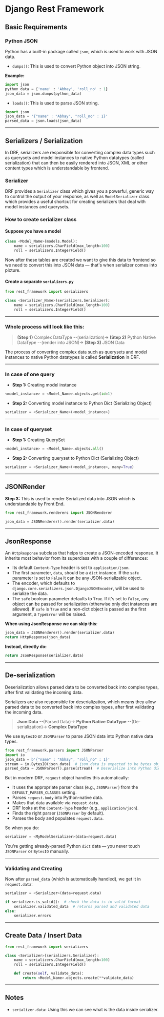 # Django Rest Framework

## Basic Requirements

### Python JSON

Python has a built-in package called `json`, which is used to work with JSON data.

- `dumps()`: This is used to convert Python object into JSON string.

**Example:**

```python
import json
python_data = {'name' : 'Abhay', 'roll_no' : 1}
json_data = json.dumps(python_data)
````

* `loads()`: This is used to parse JSON string.

```python
import json
json_data = '{"name" : "Abhay", "roll_no" : 1}'
parsed_data = json.loads(json_data)
```

---

## Serializers / Serialization

In DRF, serializers are responsible for converting complex data types such as querysets and model instances to native Python datatypes (called serialization) that can then be easily rendered into JSON, XML or other content types which is understandable by frontend.

### Serializer

DRF provides a `Serializer` class which gives you a powerful, generic way to control the output of your response, as well as `ModelSerializer` class which provides a useful shortcut for creating serializers that deal with model instances and querysets.

### How to create serializer class

#### Suppose you have a model

```python
class <Model_Name>(models.Model):
    name = serializers.CharField(max_length=100)
    roll = serializers.IntegerField()
```

Now after these tables are created we want to give this data to frontend so we need to convert this into JSON data — that's when serializer comes into picture.

#### Create a separate `serializers.py`

```python
from rest_framework import serializers

class <Serializer_Name>(serializers.Serializer):
    name = serializers.CharField(max_length=100)
    roll = serializers.IntegerField()
```

---

### Whole process will look like this:

> **(Step 1)** Complex DataType
> \--(serialization)→
> **(Step 2)** Python Native DataType
> \--(render into JSON)→
> **(Step 3)** JSON Data

The process of converting complex data such as querysets and model instances to native Python datatypes is called **Serialization** in DRF.

---

### In case of one query

* **Step 1:** Creating model instance

```python
<model_instance> = <Model_Name>.objects.get(id=1)
```

* **Step 2:** Converting model instance to Python Dict (Serializing Object)

```python
serializer = <Serializer_Name>(<model_instance>)
```

---

### In case of queryset

* **Step 1:** Creating QuerySet

```python
<model_instance> = <Model_Name>.objects.all()
```

* **Step 2:** Converting queryset to Python Dict (Serializing Object)

```python
serializer = <Serializer_Name>(<model_instance>, many=True)
```

---

## JSONRender

**Step 3:** This is used to render Serialized data into JSON which is understandable by Front End.

```python
from rest_framework.renderers import JSONRenderer

json_data = JSONRenderer().render(serializer.data)
```

---

## JsonResponse

An `HttpResponse` subclass that helps to create a JSON-encoded response. It inherits most behavior from its superclass with a couple of differences:

* Its default `Content-Type` header is set to `application/json`.
* The first parameter, `data`, should be a `dict` instance. If the `safe` parameter is set to `False` it can be any JSON-serializable object.
* The encoder, which defaults to `django.core.serializers.json.DjangoJSONEncoder`, will be used to serialize the data.
* The `safe` boolean parameter defaults to `True`. If it's set to `False`, any object can be passed for serialization (otherwise only dict instances are allowed). If `safe` is `True` and a non-dict object is passed as the first argument, a `TypeError` will be raised.

**When using JsonResponse we can skip this:**

```python
json_data = JSONRenderer().render(serializer.data)
return HttpResponse(json_data)
```

**Instead, directly do:**

```python
return JsonResponse(serializer.data)
```

---

## De-serialization

Deserialization allows parsed data to be converted back into complex types, after first validating the incoming data.

Serializers are also responsible for deserialization, which means they allow parsed data to be converted back into complex types, after first validating the incoming data.

> **Json Data**
> \--(Parsed Data)→
> **Python Native DataType**
> \--(De-serialization)→
> **Complex DataType**

We use `BytesIO` or `JSONParser` to parse JSON data into Python native data types.

```python
from rest_framework.parsers import JSONParser
import io
json_data = b'{"name" : "Abhay", "roll_no" : 1}'
stream = io.BytesIO(json_data)  # json_data is expected to be bytes object
parsed_data = JSONParser().parse(stream)  # Deserialize into Python dict
```

But in modern DRF, `request` object handles this automatically:

* It uses the appropriate parser class (e.g., `JSONParser`) from the `DEFAULT_PARSER_CLASSES` setting.
* Parses `request.body` into Python-native data.
* Makes that data available via `request.data`.
* DRF looks at the `Content-Type` header (e.g., `application/json`).
* Finds the right parser (`JSONParser` by default).
* Parses the body and populates `request.data`.

So when you do:

```python
serializer = <MyModelSerializer>(data=request.data)
```

You're getting already-parsed Python `dict` data — you never touch `JSONParser` or `BytesIO` manually.

---

### Validating and Creating

Now after `parsed_data` (which is automatically handled), we get it in `request.data`:

```python
serializer = <Serializer>(data=request.data)

if serializer.is_valid():  # check the data is in valid format
    serializer.validated_data  # returns parsed and validated data
else:
    serializer.errors
```

---

## Create Data / Insert Data

```python
from rest_framework import serializers

class <Serializer>(serializers.Serializer):
    name = serializers.CharField(max_length=100)
    roll = serializers.IntegerField()

    def create(self, validate_data):
        return <Model_Name>.objects.create(**validate_data)
```

---

## Notes

* `serializer.data`: Using this we can see what is the data inside serializer.
